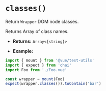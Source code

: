 # `classes()`

Return `Wrapper` DOM node classes.

Returns Array of class names.

- **Returns:** `Array<{string}>`

- **Example:**

```js
import { mount } from '@vue/test-utils'
import { expect } from 'chai'
import Foo from './Foo.vue'

const wrapper = mount(Foo)
expect(wrapper.classes()).toContain('bar')
```
